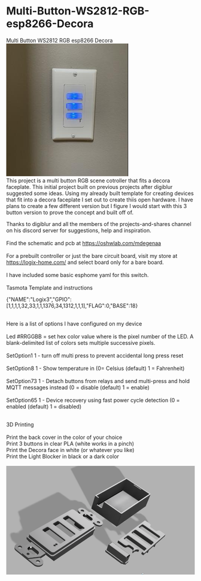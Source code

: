 # Multi-Button-WS2812-RGB-esp8266-Decora
Multi Button WS2812 RGB esp8266 Decora <br>
![GitHub Logo](https://github.com/logichousepcb/Multi-Button-WS2812-RGB-esp8266-Decora/blob/main/3btn-pic-mounted.PNG)<br>
This project is a multi button RGB scene cotroller that fits a decora faceplate.  This initial project built on previous projects after digiblur suggested some ideas.  Using my already built template for creating devices that fit into a decora faceplate I set out to create thiis open hardware.  I have plans to create a few different version but I figure I would start with this 3 button version to prove the concept and built off of.

Thanks to digiblur and all the members of the projects-and-shares channel on his discord server for suggestions, help and inspiration. <br>
<br>
Find the schematic and pcb at https://oshwlab.com/mdegenaa <br>
<br>
For a prebuilt controller or just the bare circuit board, visit my store at https://logix-home.com/ and select board only for a bare board.<br>
<br>
I have included some basic esphome yaml for this switch. <br>
<br>
Tasmota Template and instructions <br>

{"NAME":"Logix3","GPIO":[1,1,1,1,32,33,1,1,1376,34,1312,1,1,1],"FLAG":0,"BASE":18} <br>
<br>

Here is a list of options I have configured on my device<br>
<br>
Led<x>	#RRGGBB = set hex color value where <x> is the pixel number of the LED. A blank-delimited list of colors sets multiple successive pixels. <br>
<br>
SetOption1 1 - turn off multi press to prevent accidental long press reset<br>
<br>
SetOption8 1 -	Show temperature in (0= Celsius (default) 1 = Fahrenheit)<br>
 <br>
SetOption73	1 - Detach buttons from relays and send multi-press and hold MQTT messages instead (0 = disable (default) 1 = enable) <br>
<br>
SetOption65	1 - Device recovery using fast power cycle detection (0 = enabled (default) 1 = disabled)<br>
<br>

 3D Printing<br>
 <br>
 Print the back cover in the color of your choice<br>
 Print 3 buttons in clear PLA (white works in a pinch)<br>
 Print the Decora face in white (or whatever you like)<br>
 Print the Light Blocker in black or a dark color<br>
 <br>
 ![GitHub Logo](https://github.com/logichousepcb/Multi-Button-WS2812-RGB-esp8266-Decora/blob/main/3button_model.PNG)<br>
 
 <br>

 

 
 
